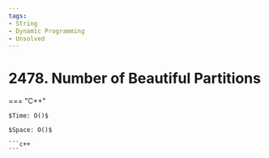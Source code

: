 ```yaml
---
tags:
- String
- Dynamic Programming
- Unsolved
---
```



# 2478. Number of Beautiful Partitions

=== "C++"

    $Time: O()$

    $Space: O()$

    ```c++
    ```